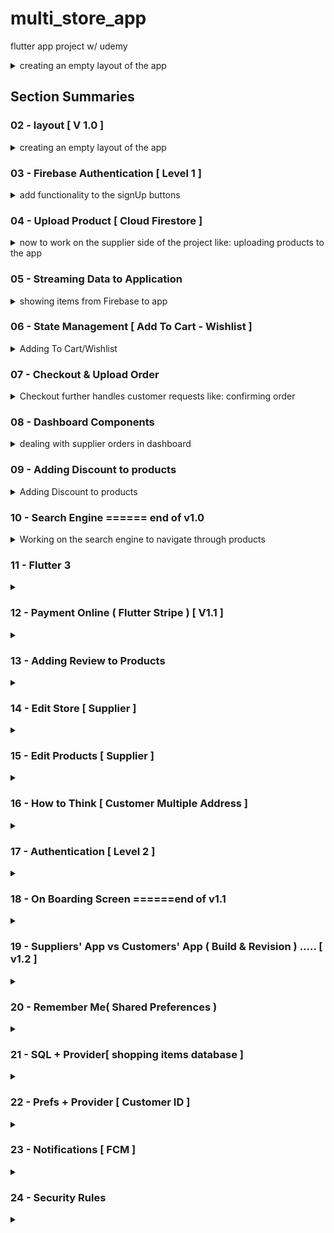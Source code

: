 # multi_store_app

 flutter app project w/ udemy

<details>
<summary>creating an empty layout of the app</summary>
</details>

## Section Summaries

### 02 - layout [ V 1.0 ]

<details>
<summary>creating an empty layout of the app</summary>
 creating an empty layout of the app

|![image](https://raw.githubusercontent.com/r4f4i/myimages/main/section-2_img-1.png)|![img](https://raw.githubusercontent.com/r4f4i/myimages/main/section-2_img-2.png)|![image](https://raw.githubusercontent.com/r4f4i/myimages/main/section-2_img-3.png)|
|--|--|--|
</details>

### 03 - Firebase Authentication [ Level 1 ]

<details>
<summary>add functionality to the signUp buttons</summary>
 we will add functionality for the sign up buttons

![image](https://raw.githubusercontent.com/r4f4i/myimages/main/section-3_img-1.png)

#### ⇒ it will consist of a sign Up page

| ![image](https://raw.githubusercontent.com/r4f4i/myimages/main/section-3_img-2.png) | ![image](https://raw.githubusercontent.com/r4f4i/myimages/main/section-3_img-3.png) | ![image](https://raw.githubusercontent.com/r4f4i/myimages/main/section-3_img-4.png) | ![image](https://raw.githubusercontent.com/r4f4i/myimages/main/section-3_img-5.png) | ![image](https://raw.githubusercontent.com/r4f4i/myimages/main/section-3_img-6.png) |
|--|--|--|--|--|

- the sign up page will take the inputs of the given fields including the image
- it will also have the functionality to hide a password
- it will return any errors using the bottom yellow popup bar

#### It will also support a firebase connection

| ![image](https://raw.githubusercontent.com/r4f4i/myimages/main/section-3_img-7.png)|![image](https://raw.githubusercontent.com/r4f4i/myimages/main/section-3_img-8.png)| ![image](https://raw.githubusercontent.com/r4f4i/myimages/main/section-3_img-9.png)|
|--|--|--|

- this is due to the project containing a large amount of data,
- firebase will:
  - authenticate customers, &
  - store their data in a database, including their images

#### ⇒ we will also hold the ability to login into an existing account and switch b/w the login & signup pages

| ![image](https://raw.githubusercontent.com/r4f4i/myimages/main/section-3_img-10.png)|![image](https://raw.githubusercontent.com/r4f4i/myimages/main/section-3_img-11.png)| ![image](https://raw.githubusercontent.com/r4f4i/myimages/main/section-3_img-12.png)|![image](https://raw.githubusercontent.com/r4f4i/myimages/main/section-3_img-13.png)|
|--|--|--|--|

#### ⇒ Same for suppliers

| supplier sign up ![image](https://raw.githubusercontent.com/r4f4i/myimages/main/section-3_img-14.png)| Store data for supplier![image](https://raw.githubusercontent.com/r4f4i/myimages/main/section-3_img-15.png)|supplier login ![image](https://raw.githubusercontent.com/r4f4i/myimages/main/section-3_img-16.png)|
|--|--|--|

#### ⇒ now within the login

| ![image](https://raw.githubusercontent.com/r4f4i/myimages/main/section-3_img-17.png)|![image](https://raw.githubusercontent.com/r4f4i/myimages/main/section-3_img-18.png)|![image](https://raw.githubusercontent.com/r4f4i/myimages/main/section-3_img-19.png)|![image](https://raw.githubusercontent.com/r4f4i/myimages/main/section-3_img-20.png)|
|--|--|--|--|

#### ⇒ Now finally for guest

| ![image](https://raw.githubusercontent.com/r4f4i/myimages/main/section-3_img-21.png)| ![image](https://raw.githubusercontent.com/r4f4i/myimages/main/section-3_img-22.png)|
|--|--|
</details>

### 04 - Upload Product [ Cloud Firestore ]

<details>
<summary>now to work on the supplier side of the project like: uploading products to the app</summary>

we will now work in the supplier side of the project,
like uploading products to the app

| ![image](https://raw.githubusercontent.com/r4f4i/myimages/main/section-4_img-1.png)|![image](https://raw.githubusercontent.com/r4f4i/myimages/main/section-4_img-2.png)| ![image](https://raw.githubusercontent.com/r4f4i/myimages/main/section-4_img-3.png)|
|--|--|--|
|![image](https://raw.githubusercontent.com/r4f4i/myimages/main/section-4_img-4.png)|![image](https://raw.githubusercontent.com/r4f4i/myimages/main/section-4_img-5.png)|![image](https://raw.githubusercontent.com/r4f4i/myimages/main/section-4_img-6.png)|

> **✏️NOTE:**
>
> we can pick multiple Images

the design of upload section is similar to that of signup page

- as it contains textfields which require regex to validate input,
- and also an image picker,

|![image](https://raw.githubusercontent.com/r4f4i/myimages/main/section-4_img-7.png)|![image](https://raw.githubusercontent.com/r4f4i/myimages/main/section-4_img-8.png)|
|-|-|

we also work on stores for the suppliers
|![image](https://raw.githubusercontent.com/r4f4i/myimages/main/section-4_img-9.png)|![image](https://raw.githubusercontent.com/r4f4i/myimages/main/section-4_img-10.png)|
|-|-|

</details>

### 05 - Streaming Data to Application

<details>
<summary>showing items from Firebase to app</summary>

 ![image](https://raw.githubusercontent.com/r4f4i/myimages/main/section-5_img-1.png)

clicking on buttons gives:
|![image](https://raw.githubusercontent.com/r4f4i/myimages/main/section-5_img-2.png)|![image](https://raw.githubusercontent.com/r4f4i/myimages/main/section-5_img-3.png)|
|-|-|

|stores section|inside each store:|on clicking each product|more pictures upon clicking the main picture|
|-|-|-|-|
| ![image](https://raw.githubusercontent.com/r4f4i/myimages/main/section-5_img-4.png)|![image](https://raw.githubusercontent.com/r4f4i/myimages/main/section-5_img-5.png)| ![image](https://raw.githubusercontent.com/r4f4i/myimages/main/section-5_img-6.png)| ![image](https://raw.githubusercontent.com/r4f4i/myimages/main/section-5_img-7.png)|
</details>

### 06 - State Management [ Add To Cart - Wishlist ]

<details>
<summary>Adding To Cart/Wishlist</summary>

in this section:

#### 1 - Adding to wishlist

|![image](https://raw.githubusercontent.com/r4f4i/myimages/main/section-6_img-1.png)|![image](https://raw.githubusercontent.com/r4f4i/myimages/main/section-6_img-2.png)|
|-|-|

#### 2 - adding to cart

|![image](https://raw.githubusercontent.com/r4f4i/myimages/main/section-6_img-3.png)|![image](https://raw.githubusercontent.com/r4f4i/myimages/main/section-6_img-4.png)|
|-|-|

can increment items in cart

![image](https://raw.githubusercontent.com/r4f4i/myimages/main/section-6_img-5.png)

delete items from cart

![image](https://raw.githubusercontent.com/r4f4i/myimages/main/section-6_img-6.png)

clear cart w/ the button above

![image](https://raw.githubusercontent.com/r4f4i/myimages/main/section-6_img-7.png)

add to cart from product_details page

![image](https://raw.githubusercontent.com/r4f4i/myimages/main/section-6_img-8.png)

by clicking the 'added to cart' button snackbar appears

![image](https://raw.githubusercontent.com/r4f4i/myimages/main/section-6_img-9.png)

incrementing stops after reaching max items in stock
and math done for total price of all items

|![image](https://raw.githubusercontent.com/r4f4i/myimages/main/section-6_img-10.png)| ![image](https://raw.githubusercontent.com/r4f4i/myimages/main/section-6_img-11.png)|
|-|-|

</details>

### 07 - Checkout & Upload Order

<details>
<summary>Checkout further handles customer requests like: confirming order</summary>

|The checkout button is now functioning|upon clicking the checkout button: |upon clicking the confirm order: |upon confirming order: |
|-|-|-|-|
|![image](https://raw.githubusercontent.com/r4f4i/myimages/main/section-7_img-1.png)|![image](https://raw.githubusercontent.com/r4f4i/myimages/main/section-7_img-2.png)|![image](https://raw.githubusercontent.com/r4f4i/myimages/main/section-7_img-3.png)|![image](https://raw.githubusercontent.com/r4f4i/myimages/main/section-7_img-4.png)|
||we land on placeOrder phone and address not present for now|different price generated because of shipping cost (for now payment method will be cash only)|cart is cleared and the the order is placed in the Order page in profile|

|the orders page has cards which contain confirmation of review and delivery status|this one has status: **preparing**|
|-|-|
|![image](https://raw.githubusercontent.com/r4f4i/myimages/main/section-7_img-5.png)|![image](https://raw.githubusercontent.com/r4f4i/myimages/main/section-7_img-6.png)|
</details>

### 08 - Dashboard Components

<details>
<summary> dealing with supplier orders in dashboard</summary>

|clicking orders tab|clicking on an order |declaring as delivered|brings it to delivered tab|each order shows customer info.|
|-|-|-|-|-|
|![dashboard-orders](https://raw.githubusercontent.com/r4f4i/myimages/main/section-8_img-1.png)|![selecting-order-as-supplier](https://raw.githubusercontent.com/r4f4i/myimages/main/section-8_img-2.png)|![alt text](https://raw.githubusercontent.com/r4f4i/myimages/main/section-8_img-3.png)|![alt text](https://raw.githubusercontent.com/r4f4i/myimages/main/section-8_img-4.png)|![alt text](https://raw.githubusercontent.com/r4f4i/myimages/main/section-8_img-5.png)|

|statics screen|shows statistics|Balance screen|shows balance|
|-|-|-|-|
|![alt text](https://raw.githubusercontent.com/r4f4i/myimages/main/section-8_img-6.png)|![alt text](https://raw.githubusercontent.com/r4f4i/myimages/main/section-8_img-7.png)|![alt text](https://raw.githubusercontent.com/r4f4i/myimages/main/section-8_img-8.png)|![alt text](https://raw.githubusercontent.com/r4f4i/myimages/main/section-8_img-9.png)|

</details>

### 09 - Adding Discount to products

<details>
<summary> Adding Discount to products</summary>

|New field for input| Taking Input|
|-|-|
|![section-9_img-1](https://raw.githubusercontent.com/r4f4i/myimages/main/section-9_img-1.png)|![section-9_img-2.png](https://raw.githubusercontent.com/r4f4i/myimages/main/section-9_img-2.png)|
||This textfield takes in a number b/w 1-100 and gives a % discount accordingly,|
||here the discount will be 14% |

|showcase in home screen|changed price|discount price instead of actual price|
|-|-|-|
|![alt text](https://raw.githubusercontent.com/r4f4i/myimages/main/section-9_img-3.png)|![alt text](https://raw.githubusercontent.com/r4f4i/myimages/main/section-9_img-4.png)|![alt text](https://raw.githubusercontent.com/r4f4i/myimages/main/section-9_img-5.png)|

</details>

### 10 - Search Engine ====== end of v1.0

<details>
<summary> Working on the search engine to navigate through products</summary>

|by clicking the search bar|Empty prompt screen|Results in search bar correspond to prompt|result for 'ja', 'je', 'phone' |
|-|-|-|-|
|![alt text](https://raw.githubusercontent.com/r4f4i/myimages/main/section-10_img-1.png)|![alt text](https://raw.githubusercontent.com/r4f4i/myimages/main/section-10_img-2.png)|![alt text](https://raw.githubusercontent.com/r4f4i/myimages/main/section-10_img-3.png)|![alt text](https://raw.githubusercontent.com/r4f4i/myimages/main/section-10_img-4.png)|
|we are sent to a page that showcases all the results matching the prompt|| E.g: 's' shows all results with the letter 's' in their name|gives results such as 'ja'cket, 'je'ans, and various products with 'phone in their name |
</details>

### 11 - Flutter 3

<details>
<summary> </summary>

- 001 Migration to Flutter 3

</details>

### 12 - Payment Online ( Flutter Stripe ) [ V1.1 ]

<details>
<summary> </summary>

- 001 Install Stripe to Application
- 002 Payment Sheet
- 003 Passing Total Payment value

</details>

### 13 - Adding Review to Products

<details>
<summary> </summary>

- 001 Rate & Comment
- 002 Uploading Review
- 003 Streaming Reviews into Product Details
- 004 Review Model [unsolved challenge]

</details>

### 14 - Edit Store [ Supplier ]

<details>
<summary> </summary>

- 001 Replace Store logo
- 002 Replace Cover Image & edit store info
- 003 Save Changes p1
- 004 Save Changes p2

</details>

### 15 - Edit Products [ Supplier ]

<details>
<summary> </summary>

- 001 Current Images & Categories
- 002 Edit Images & Categories
- 003 Current Item Data
- 004 Save Changes [ unsolved Challenge]
- 005 Delete Product

</details>

### 16 - How to Think [ Customer Multiple Address ]

<details>
<summary> </summary>

- 001 Adding Multiple Addresses Challenge [ Solved ]
- 002 Add New Address p1 [ Form ]
- 003 Add New Address p2 [ Country Picker ]
- 004 Add New Address p3 [ Upload Data ]
- 005 Address Book p1 [ Streaming Data ]
- 006 Address Book p2 [ Set As Default ]
- 007 Pass Default Address to Place Order
- 008 Check If Address Book is empty !
- 009 Pass Data to Payment Screen
- 010 Update Customer Profile
- 011 Processing & Delete Address

</details>

### 17 - Authentication [ Level 2 ]

<details>
<summary> </summary>

- 001 Send Email Verification
- 002 Check Email Verification
- 003 Re-Send Email Verification
- 004 Firebase Auth User Data
- 005 Refactor Authentication Methods
- 006 Forgot Password
- 007 Change Password p1 [ Old Password Validation ]
- 008 Change Password p2 [ Strong Password Validation ]
- 009 Change Password p3 [ Set New Password ]
- 010 Layout Changes [ UI & UX Promise ]
- 011 Google Sign in [ install & necessary implementation]
- 012 Google Sign in [ Sign In & Upload Data ]
- 013 Google Sign in [ User Document Existing]
- 014 Google Sign in [ Listen to Current User ]

</details>

### 18 - On Boarding Screen ======end of v1.1

<details>
<summary> </summary>

- 001 You Will Love This Section
- 002 Skip Button
- 003 Skip On Timer
- 004 Offer.watches [ sub-collection ]
- 005 Offer.shoes [ main collection ]
- 006 Offer.sale [ discount ]
- 007 Random Offer
- 008 Navigator Switch
- 009 Positioned Widgets
- 010 Animated Container
- 011 Animated Opacity

</details>

### 19 - Suppliers' App vs Customers' App ( Build & Revision ) ..... [ v1.2 ]

<details>
<summary> </summary>

- 001 Create Two Apps
- 002 Copy Files ( Suppliers' App )
- 003 Run On Android
- 004 Run On iOs
- 005 Login As A Supplier
- 006 Copy Files & Android Build ( Customers' App )
- 007 Run On iOs
- 008 Login As A Customer
- 009 CustSupp Login ( half solved challenge)

</details>

### 20 - Remember Me( Shared Preferences )

<details>
<summary> </summary>

- 001 Shared Preferences [ counter example ]
- 002 Set & Get Supplier Id
- 003 Current User [ Supplier Id ]
- 004 Set & Get Customer Id
- 005 Current User [ Customer Id ]
- 006 Remember Me

</details>

### 21 - SQL + Provider[ shopping items database ]

<details>
<summary> </summary>

- 001 Flutter + SQL [ shopping items ]
- 002 Create Databse [ Notes App ]
- 003 Insert & rawInsert
- 004 Retrieve Data
- 005 Update & rawUpdate
- 006 Delete & rawDelete
- 007 Delete All Items
- 008 Upgrade Database ( ADD COLUMN )
- 009 Upgrade Database ( Todos Table )
- 010 Batch
- 010 sql-notes.zip
- 011 SQL + Provider [ Revision ]
- 012 Update the State [ Consumer ]
- 013 SQL + Provider [ Add Item ]
- 014 Existing in Database
- 015 SQL + Provider [ Load Notes ]
- 016 SQL + Provider [ delete & update ]
- 017 SQL + Provider [ clear items ]
- 017 sql-provider.zip
- 018 APPLY TO APP [ SHOPPING ITEMS ]
- [018 SQL-Tutorial-Full-Database-Course-for-Beginners-freeCodeCamp-.url](https://www.youtube.com/watch?v=HXV3zeQKqGY&t=6618s)

</details>

### 22 - Prefs + Provider [ Customer ID ]

<details>
<summary> </summary>

- 001 Prefs - Provider p1 [ Revision ]
- 002 Prefs - Provider p2 [ Extract Methods ]
- 003 Prefs - Provider p3 [ Notify Listeners ]
- 004 Prefs - Provider p4 [ Track customer ID ]

</details>

### 23 - Notifications [ FCM ]

<details>
<summary> </summary>

- 001 Notifications - Summary
- 002 Android Emulator Requirements
- 003 FCM library
- 004 Test Message ( Background & Terminated )
- 005 Background Messages Handler
- 006 Foreground Messages
- 007 Notification Channels ( Overview )
- 008 Create Notification Channel
- 009 Display Notification ( Heads-up Notifications )
- 010 Customers App ( Revision )
- 011 FollowUnfollow ( Save To Database )
- 012 Test Message ( Target a Topic )
- 013 Test Message ( send to token )
- 014 Handling Interactions

</details>

### 24 - Security Rules

<details>
<summary> </summary>

- 001 FireStore [ Security Rules ]
- 002 Getting Started With Security Rules ( Customers Collection )
- 003 Rules ( subCollection )
- 004 Rules ( Suppliers Collection )
- 005 Rules ( Functions )
- 006 Rules ( Products - get method )
- 007 Rules ( Products - delete document )
- 008 Rules ( Reviews - exists method )
- 009 Rules ( Orders Collection )
- 010 Rules ( update - transactions )
- 011 Rules ( Admins )
- 012 Rules ( format Rules into functions )
- 013 Rules ( Test on App )
- 014 One More Step to Secure Data

</details>

[//]: <> (This is also a comment.)
[//]: <> (https://stackoverflow.com/questions/51287097/how-do-you-delete-lines-with-certain-keywords-in-vscode)
[//]: <> (https://stackoverflow.com/questions/4823468/comments-in-markdown)
[//]: <> (https://stackoverflow.com/questions/33648152/regex-match-numbers-greater-or-equal-than-20-by-increments-of-5-range-20-to-99)
